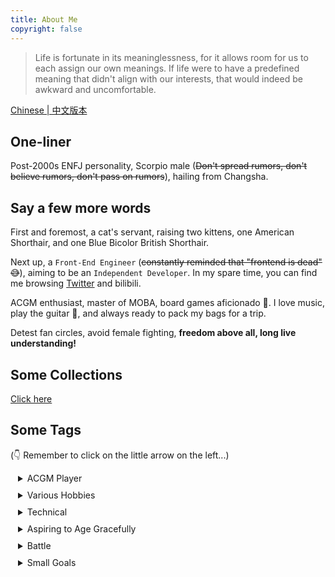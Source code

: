 ```yaml
---
title: About Me
copyright: false
---
```


> Life is fortunate in its meaninglessness, for it allows room for us to each assign our own meanings. If life were to have a predefined meaning that didn't align with our interests, that would indeed be awkward and uncomfortable.

[Chinese | 中文版本](./about)

## One-liner

Post-2000s ENFJ personality, Scorpio male (~~Don't spread rumors, don't believe rumors, don't pass on rumors~~), hailing from Changsha.

## Say a few more words

First and foremost, a cat's servant, raising two kittens, one American Shorthair, and one Blue Bicolor British Shorthair.

Next up, a `Front-End Engineer` (~~constantly reminded that "frontend is dead" 😅~~), aiming to be an `Independent Developer`. In my spare time, you can find me browsing [Twitter](https://twitter.com/jiechen257) and bilibili.

ACGM enthusiast, master of MOBA, board games aficionado 🤖. I love music, play the guitar 🎸, and always ready to pack my bags for a trip.

Detest fan circles, avoid female fighting, **freedom above all, long live understanding!**

## Some Collections

[Click here](/resources)

## Some Tags

(👇 Remember to click on the little arrow on the left...)

<details style="padding-left:12px;padding-bottom:10px">
  <summary>ACGM Player</summary>
  <p style="font-size:12px; line-height:13px"> 🎶 Folk & Romantic Rock</p>
  <p style="font-size:12px; line-height:13px"> 📖 Jiangnan (Yang Zhipa), Han Han, and Yilin</p>
  <p style="font-size:12px; line-height:13px"> 📺 Miyazaki Hayao, Shinkai Makoto, Ruoshen Digital</p>
  <p style="font-size:12px; line-height:13px"> 🎮 Top-king, shy sensi</p>
  <p style="font-size:12px; line-height:13px"> 🎥 Douban top 250, American TV series (Friends)</p>
</details>
<details style="padding-left:12px;padding-bottom:10px">
  <summary>Various Hobbies</summary>
  <p style="font-size:12px; line-height:13px"> 🪀 Escape room, bungee jumping, Texas hold'em, Werewolf Kill, script killing~</p>
  <p style="font-size:12px;line-height:10px"> 😋 Dinner dates, travel (hopefully people are okay)</p>
</details>
<details style="padding-left:12px;padding-bottom:10px">
  <summary>Technical</summary>
  <p style="font-size:12px; line-height:13px"> ⌨️ Vimer + Double Pinyin, efficiency first</p>
  <p style="font-size:12px;line-height:10px"> 👻 Always try different technology stacks</p>
  <p style="font-size:12px;line-height:10px"> 👨‍💻 Lifelong learner</p>
</details>
<details style="padding-left:12px;padding-bottom:10px">
  <summary>Aspiring to Age Gracefully</summary>
  <p style="font-size:12px; line-height:13px"> 😪 Want to sleep early but not tired</p>
  <p style="font-size:12px; line-height:13px"> 🌧️ Want to run, but it's raining</p>
  <p style="font-size:12px; line-height:13px"> 🌶️ Can't eat spicy, reluctantly agreed</p>
</details>
<details style="padding-left:12px;padding-bottom:10px">
  <summary>Battle</summary>
  <p style="font-size:12px; line-height:13px"> 🌝 Can argue in theory, but don't get angry</p>
  <p style="font-size:12px; line-height:13px"> 🙊 Clear factions, long live understanding</p>
</details>
<details style="padding-left:12px;padding-bottom:10px">
  <summary>Small Goals</summary>
  <p style="font-size:12px; line-height:13px"> 🌅 A trip to Tibet, a trip to Northern Europe</p>
  <p style="font-size:12px; line-height:13px"> 🎹 Electronic piano</p>
</details>
